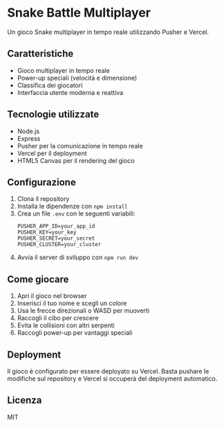 # Snake Battle Multiplayer

Un gioco Snake multiplayer in tempo reale utilizzando Pusher e Vercel.

## Caratteristiche

- Gioco multiplayer in tempo reale
- Power-up speciali (velocità e dimensione)
- Classifica dei giocatori
- Interfaccia utente moderna e reattiva

## Tecnologie utilizzate

- Node.js
- Express
- Pusher per la comunicazione in tempo reale
- Vercel per il deployment
- HTML5 Canvas per il rendering del gioco

## Configurazione

1. Clona il repository
2. Installa le dipendenze con `npm install`
3. Crea un file `.env` con le seguenti variabili:
   ```
   PUSHER_APP_ID=your_app_id
   PUSHER_KEY=your_key
   PUSHER_SECRET=your_secret
   PUSHER_CLUSTER=your_cluster
   ```
4. Avvia il server di sviluppo con `npm run dev`

## Come giocare

1. Apri il gioco nel browser
2. Inserisci il tuo nome e scegli un colore
3. Usa le frecce direzionali o WASD per muoverti
4. Raccogli il cibo per crescere
5. Evita le collisioni con altri serpenti
6. Raccogli power-up per vantaggi speciali

## Deployment

Il gioco è configurato per essere deployato su Vercel. Basta pushare le modifiche sul repository e Vercel si occuperà del deployment automatico.

## Licenza

MIT 